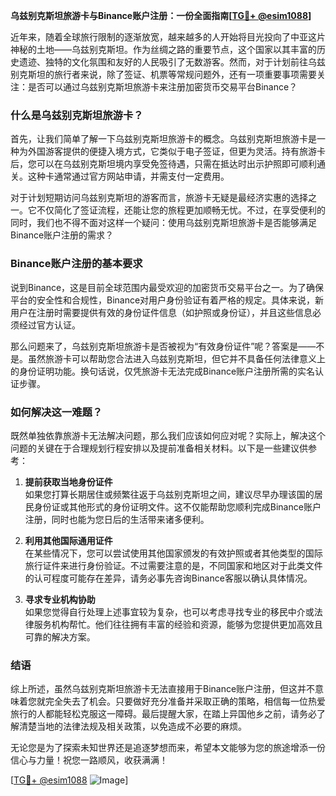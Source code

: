 **乌兹别克斯坦旅游卡与Binance账户注册：一份全面指南[[TG💪+ @esim1088](https://t.me/s/esim1088)]**

近年来，随着全球旅行限制的逐渐放宽，越来越多的人开始将目光投向了中亚这片神秘的土地——乌兹别克斯坦。作为丝绸之路的重要节点，这个国家以其丰富的历史遗迹、独特的文化氛围和友好的人民吸引了无数游客。然而，对于计划前往乌兹别克斯坦的旅行者来说，除了签证、机票等常规问题外，还有一项重要事项需要关注：是否可以通过乌兹别克斯坦旅游卡来注册加密货币交易平台Binance？

### 什么是乌兹别克斯坦旅游卡？

首先，让我们简单了解一下乌兹别克斯坦旅游卡的概念。乌兹别克斯坦旅游卡是一种为外国游客提供的便捷入境方式，它类似于电子签证，但更为灵活。持有旅游卡后，您可以在乌兹别克斯坦境内享受免签待遇，只需在抵达时出示护照即可顺利通关。这种卡通常通过官方网站申请，并需支付一定费用。

对于计划短期访问乌兹别克斯坦的游客而言，旅游卡无疑是最经济实惠的选择之一。它不仅简化了签证流程，还能让您的旅程更加顺畅无忧。不过，在享受便利的同时，我们也不得不面对这样一个疑问：使用乌兹别克斯坦旅游卡是否能够满足Binance账户注册的需求？

### Binance账户注册的基本要求

说到Binance，这是目前全球范围内最受欢迎的加密货币交易平台之一。为了确保平台的安全性和合规性，Binance对用户身份验证有着严格的规定。具体来说，新用户在注册时需要提供有效的身份证件信息（如护照或身份证），并且这些信息必须经过官方认证。

那么问题来了，乌兹别克斯坦旅游卡是否被视为“有效身份证件”呢？答案是——不是。虽然旅游卡可以帮助您合法进入乌兹别克斯坦，但它并不具备任何法律意义上的身份证明功能。换句话说，仅凭旅游卡无法完成Binance账户注册所需的实名认证步骤。

### 如何解决这一难题？

既然单独依靠旅游卡无法解决问题，那么我们应该如何应对呢？实际上，解决这个问题的关键在于合理规划行程安排以及提前准备相关材料。以下是一些建议供参考：

1. **提前获取当地身份证件**  
   如果您打算长期居住或频繁往返于乌兹别克斯坦之间，建议尽早办理该国的居民身份证或其他形式的身份证明文件。这不仅能帮助您顺利完成Binance账户注册，同时也能为您日后的生活带来诸多便利。

2. **利用其他国际通用证件**  
   在某些情况下，您可以尝试使用其他国家颁发的有效护照或者其他类型的国际旅行证件来进行身份验证。不过需要注意的是，不同国家和地区对于此类文件的认可程度可能存在差异，请务必事先咨询Binance客服以确认具体情况。

3. **寻求专业机构协助**  
   如果您觉得自行处理上述事宜较为复杂，也可以考虑寻找专业的移民中介或法律服务机构帮忙。他们往往拥有丰富的经验和资源，能够为您提供更加高效且可靠的解决方案。

### 结语

综上所述，虽然乌兹别克斯坦旅游卡无法直接用于Binance账户注册，但这并不意味着您就完全失去了机会。只要做好充分准备并采取正确的策略，相信每一位热爱旅行的人都能轻松克服这一障碍。最后提醒大家，在踏上异国他乡之前，请务必了解清楚当地的法律法规及相关政策，以免造成不必要的麻烦。

无论您是为了探索未知世界还是追逐梦想而来，希望本文能够为您的旅途增添一份信心与力量！祝您一路顺风，收获满满！

[[TG💪+ @esim1088](https://t.me/s/esim1088) ![Image](https://i.postimg.cc/4NQfJmqS/Snipaste-2025-05-13-00-14-12.png)]